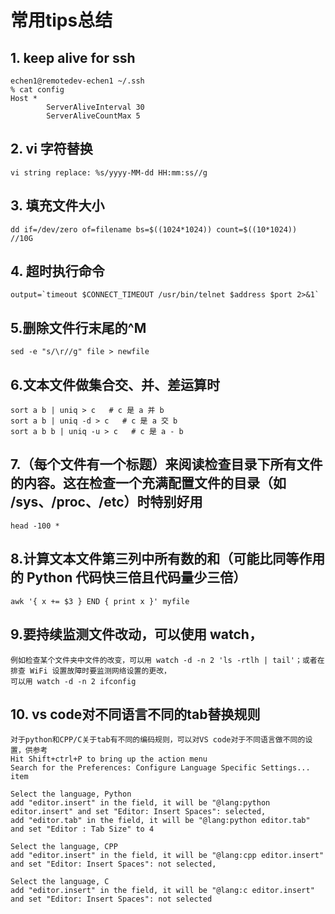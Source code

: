# 常用tips总结

## 1. keep alive for ssh
	echen1@remotedev-echen1 ~/.ssh
	% cat config
	Host *
			ServerAliveInterval 30
			ServerAliveCountMax 5

## 2. vi 字符替换
	vi string replace: %s/yyyy-MM-dd HH:mm:ss//g

## 3. 填充文件大小
	dd if=/dev/zero of=filename bs=$((1024*1024)) count=$((10*1024))  //10G

## 4. 超时执行命令
	output=`timeout $CONNECT_TIMEOUT /usr/bin/telnet $address $port 2>&1`

## 5.删除文件行末尾的^M
	sed -e "s/\r//g" file > newfile

## 6.文本文件做集合交、并、差运算时
	sort a b | uniq > c   # c 是 a 并 b
	sort a b | uniq -d > c   # c 是 a 交 b
	sort a b b | uniq -u > c   # c 是 a - b

## 7.（每个文件有一个标题）来阅读检查目录下所有文件的内容。这在检查一个充满配置文件的目录（如 /sys、/proc、/etc）时特别好用
	head -100 *  
	
## 8.计算文本文件第三列中所有数的和（可能比同等作用的 Python 代码快三倍且代码量少三倍）
	awk '{ x += $3 } END { print x }' myfile

## 9.要持续监测文件改动，可以使用 watch，
	例如检查某个文件夹中文件的改变，可以用 watch -d -n 2 'ls -rtlh | tail'；或者在排查 WiFi 设置故障时要监测网络设置的更改，
	可以用 watch -d -n 2 ifconfig

## 10. vs code对不同语言不同的tab替换规则
	对于python和CPP/C关于tab有不同的编码规则，可以对VS code对于不同语言做不同的设置，供参考
	Hit Shift+ctrl+P to bring up the action menu
	Search for the Preferences: Configure Language Specific Settings... item

	Select the language, Python
	add "editor.insert" in the field, it will be "@lang:python editor.insert" and set "Editor: Insert Spaces": selected,
	add "editor.tab" in the field, it will be "@lang:python editor.tab" and set "Editor : Tab Size" to 4

	Select the language, CPP
	add "editor.insert" in the field, it will be "@lang:cpp editor.insert" and set "Editor: Insert Spaces": not selected,

	Select the language, C
	add "editor.insert" in the field, it will be "@lang:c editor.insert" and set "Editor: Insert Spaces": not selected
